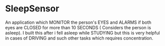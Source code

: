 # SleepSensor
An application which MONITOR the person's EYES and ALARMS if both eyes are CLOSED for more than 10 SECONDS ( Considers the person is asleep). I built this after i fell asleep while STUDYING but this is very helpful in cases of DRIVING and such other tasks which requires concentration.
